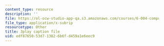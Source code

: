 ```yaml
---
content_type: resource
description: ''
file: https://ol-ocw-studio-app-qa.s3.amazonaws.com/courses/6-004-computation-structures-spring-2017/edf8765053d713826b6fd459a1e6eec9_TV6AtNbmLBE.srt
file_type: application/x-subrip
resourcetype: Other
title: 3play caption file
uid: edf87650-53d7-1382-6b6f-d459a1e6eec9
---
```

